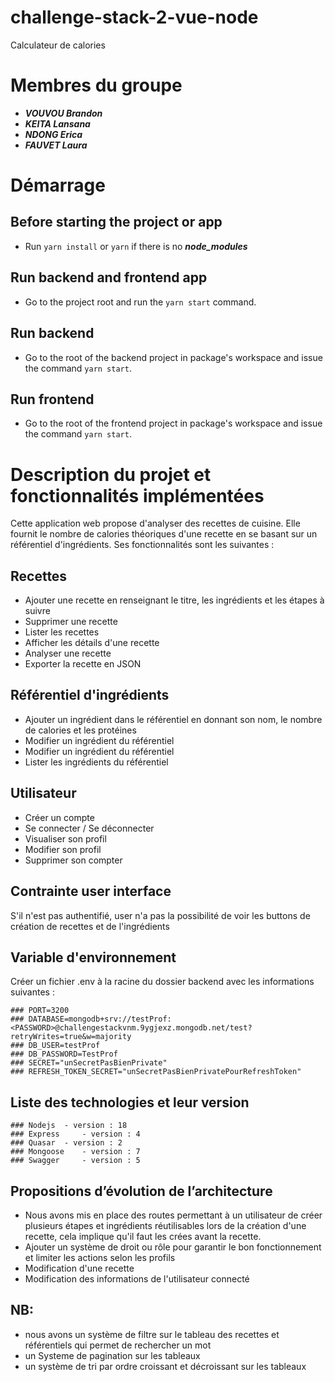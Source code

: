 # challenge-stack-2-vue-node

Calculateur de calories

# Membres du groupe

- **_VOUVOU Brandon_**
- **_KEITA Lansana_**
- **_NDONG Erica_**
- **_FAUVET Laura_**

# Démarrage

## Before starting the project or app

- Run `yarn install` or `yarn` if there is no **_node_modules_**

## Run backend and frontend app

- Go to the project root and run the `yarn start` command.

## Run backend

- Go to the root of the backend project in package's workspace and issue the command `yarn start`.

## Run frontend

- Go to the root of the frontend project in package's workspace and issue the command `yarn start`.

# Description du projet et fonctionnalités implémentées

Cette application web propose d'analyser des recettes de cuisine. Elle fournit le nombre de calories théoriques d'une recette en se basant sur un référentiel d'ingrédients. Ses fonctionnalités sont les suivantes :

## Recettes

- Ajouter une recette en renseignant le titre, les ingrédients et les étapes à suivre
- Supprimer une recette
- Lister les recettes
- Afficher les détails d'une recette
- Analyser une recette
- Exporter la recette en JSON

## Référentiel d'ingrédients

- Ajouter un ingrédient dans le référentiel en donnant son nom, le nombre de calories et les protéines
- Modifier un ingrédient du référentiel
- Modifier un ingrédient du référentiel
- Lister les ingrédients du référentiel

## Utilisateur

- Créer un compte
- Se connecter / Se déconnecter
- Visualiser son profil
- Modifier son profil
- Supprimer son compter

## Contrainte user interface

S'il n'est pas authentifié, user n'a pas la possibilité de voir les buttons de création de recettes et de l'ingrédients

## Variable d'environnement

Créer un fichier .env à la racine du dossier backend avec les informations suivantes : 

	### PORT=3200
	### DATABASE=mongodb+srv://testProf:<PASSWORD>@challengestackvnm.9ygjexz.mongodb.net/test?retryWrites=true&w=majority
	### DB_USER=testProf
	### DB_PASSWORD=TestProf
	### SECRET="unSecretPasBienPrivate"
	### REFRESH_TOKEN_SECRET="unSecretPasBienPrivatePourRefreshToken"

## Liste des technologies et leur version

	### Nodejs 	- version : 18
	### Express 	- version : 4
	### Quasar 	- version : 2
	### Mongoose	- version : 7 
	### Swagger 	- version : 5

## Propositions d’évolution de l’architecture

- Nous avons mis en place des routes permettant à un utilisateur de créer plusieurs étapes et ingrédients réutilisables lors de la création d'une recette, cela implique qu'il faut les crées avant la recette.
- Ajouter un système de droit ou rôle pour garantir le bon fonctionnement et limiter les actions selon les profils
- Modification d'une recette
- Modification des informations de l'utilisateur connecté


## NB: 
- nous avons un système de filtre sur le tableau des recettes et référentiels qui permet de rechercher un mot 
- un Systeme de pagination sur les tableaux
- un système de tri par ordre croissant et décroissant sur les tableaux